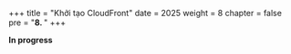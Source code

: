 +++
title = "Khởi tạo CloudFront"
date = 2025
weight = 8
chapter = false
pre = "<b>8. </b>"
+++

**In progress**
